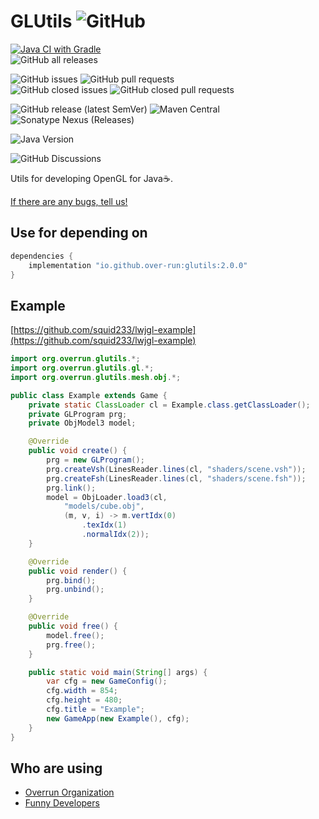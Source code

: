 # GLUtils ![GitHub](https://img.shields.io/github/license/Over-run/GLUtils)

[![Java CI with Gradle](https://github.com/Over-Run/GLUtils/actions/workflows/gradle.yml/badge.svg?branch=2.x&event=push)](https://github.com/Over-Run/GLUtils/actions/workflows/gradle.yml)  
![GitHub all releases](https://img.shields.io/github/downloads/Over-Run/GLUtils/total)

![GitHub issues](https://img.shields.io/github/issues/Over-Run/GLUtils)
![GitHub pull requests](https://img.shields.io/github/issues-pr/Over-Run/GLUtils)  
![GitHub closed issues](https://img.shields.io/github/issues-closed/Over-Run/GLUtils)
![GitHub closed pull requests](https://img.shields.io/github/issues-pr-closed/Over-Run/GLUtils)

![GitHub release (latest SemVer)](https://img.shields.io/github/v/release/Over-Run/GLUtils)
![Maven Central](https://img.shields.io/maven-central/v/io.github.over-run/glutils)
![Sonatype Nexus (Releases)](https://img.shields.io/nexus/r/io.github.over-run/glutils?server=https%3A%2F%2Fs01.oss.sonatype.org)

![Java Version](https://img.shields.io/badge/Java%20Version-11-red)

![GitHub Discussions](https://img.shields.io/github/discussions/Over-Run/GLUtils)

Utils for developing OpenGL for Java:coffee:.

[If there are any bugs, tell us!](https://github.com/Over-Run/GLUtils/issues/new)

## Use for depending on

```groovy
dependencies {
    implementation "io.github.over-run:glutils:2.0.0"
}
```

## Example

[https://github.com/squid233/lwjgl-example](https://github.com/squid233/lwjgl-example)

```java
import org.overrun.glutils.*;
import org.overrun.glutils.gl.*;
import org.overrun.glutils.mesh.obj.*;

public class Example extends Game {
    private static ClassLoader cl = Example.class.getClassLoader();
    private GLProgram prg;
    private ObjModel3 model;

    @Override
    public void create() {
        prg = new GLProgram();
        prg.createVsh(LinesReader.lines(cl, "shaders/scene.vsh"));
        prg.createFsh(LinesReader.lines(cl, "shaders/scene.fsh"));
        prg.link();
        model = ObjLoader.load3(cl,
            "models/cube.obj",
            (m, v, i) -> m.vertIdx(0)
                .texIdx(1)
                .normalIdx(2));
    }

    @Override
    public void render() {
        prg.bind();
        prg.unbind();
    }

    @Override
    public void free() {
        model.free();
        prg.free();
    }

    public static void main(String[] args) {
        var cfg = new GameConfig();
        cfg.width = 854;
        cfg.height = 480;
        cfg.title = "Example";
        new GameApp(new Example(), cfg);
    }
}
```

## Who are using

- [Overrun Organization](https://github.com/Over-Run/)
- [Funny Developers](https://github.com/Funny-Developers/)
